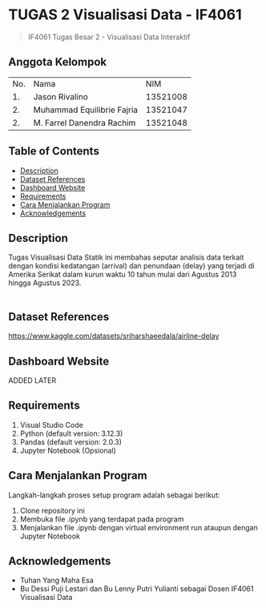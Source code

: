 # TUGAS 2 Visualisasi Data - IF4061
> IF4061 Tugas Besar 2 - Visualisasi Data Interaktif

## Anggota Kelompok
<table>
    <tr>
        <td>No.</td>
        <td>Nama</td>
        <td>NIM</td>
    </tr>
    <tr>
        <td>1.</td>
        <td>Jason Rivalino</td>
        <td>13521008</td>
    </tr>
    <tr>
        <td>2.</td>
        <td>Muhammad Equilibrie Fajria</td>
        <td>13521047</td>
    </tr>
    <tr>
        <td>2.</td>
        <td>M. Farrel Danendra Rachim</td>
        <td>13521048</td>
    </tr>
</table>

## Table of Contents
* [Description](#description)
* [Dataset References](#dataset-references)
* [Dashboard Website](#dashboard-website)
* [Requirements](#requirements)
* [Cara Menjalankan Program](#cara-menjalankan-program)
* [Acknowledgements](#acknowledgements)

## Description
Tugas Visualisasi Data Statik ini membahas seputar analisis data terkait dengan kondisi kedatangan (arrival) dan penundaan (delay) yang terjadi di Amerika Serikat dalam kurun waktu 10 tahun mulai dari Agustus 2013 hingga Agustus 2023.<br><br>

## Dataset References
https://www.kaggle.com/datasets/sriharshaeedala/airline-delay

## Dashboard Website
ADDED LATER

## Requirements
1. Visual Studio Code
2. Python (default version: 3.12.3)
3. Pandas (default version: 2.0.3)
4. Jupyter Notebook (Opsional)

## Cara Menjalankan Program
Langkah-langkah proses setup program adalah sebagai berikut:
1. Clone repository ini
2. Membuka file .ipynb yang terdapat pada program
3. Menjalankan file .ipynb dengan virtual environment run ataupun dengan Jupyter Notebook

## Acknowledgements
- Tuhan Yang Maha Esa
- Bu Dessi Puji Lestari dan Bu Lenny Putri Yulianti sebagai Dosen IF4061 Visualisasi Data
